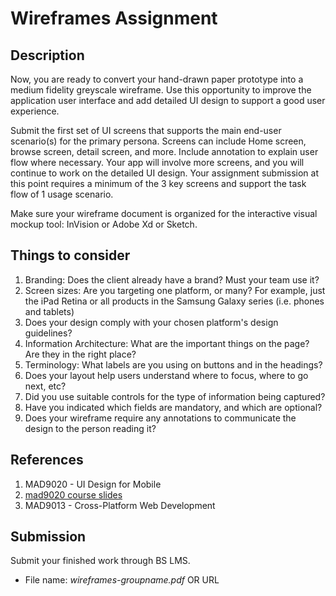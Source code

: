 # Wireframes Assignment

## Description

Now, you are ready to convert your hand-drawn paper prototype into a medium fidelity greyscale wireframe. Use this opportunity to improve the application user interface and add detailed UI design to support a good user experience. 

Submit the first set of UI screens that supports the main end-user scenario(s) for the primary persona. Screens can include Home screen, browse screen, detail screen, and more. Include annotation to explain user flow where necessary. Your app will involve more screens, and you will continue to work on the detailed UI design. Your assignment submission at this point requires a minimum of the 3 key screens and support the task flow of 1 usage scenario. 

Make sure your wireframe document is organized for the interactive visual mockup tool: InVision or Adobe Xd or Sketch.

## Things to consider

1. Branding: Does the client already have a brand? Must your team use it?
2. Screen sizes: Are you targeting one platform, or many? For example, just the iPad Retina or all products in the Samsung Galaxy series (i.e. phones and tablets)
3. Does your design comply with your chosen platform's design guidelines?
4. Information Architecture: What are the important things on the page? Are they in the right place?
5. Terminology: What labels are you using on buttons and in the headings?
6. Does your layout help users understand where to focus, where to go next, etc?
7. Did you use suitable controls for the type of information being captured?
8. Have you indicated which fields are mandatory, and which are optional?
9. Does your wireframe require any annotations to communicate the design to the person reading it?

## References

1. MAD9020 - UI Design for Mobile
2. [mad9020 course slides](https://drive.google.com/drive/folders/10NKQiCrXfsCbgcqM-RBrD-dckCa3FbI-?usp=sharing)
2. MAD9013 - Cross-Platform Web Development

## Submission

Submit your finished work through BS LMS.
- File name: _wireframes-groupname.pdf_ OR URL 
